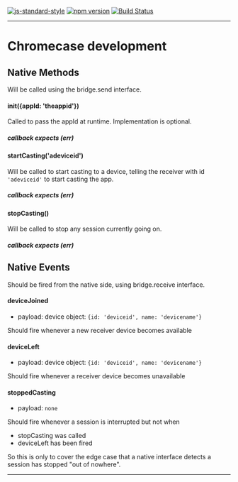[![js-standard-style](https://img.shields.io/badge/code%20style-standard-brightgreen.svg?style=flat)](https://github.com/feross/standard)
[![npm version](https://badge.fury.io/js/vigour-chromecast.svg)](https://badge.fury.io/js/vigour-chromecast)
[![Build Status](https://travis-ci.org/vigour-io/chromecast.svg?branch=develop)](https://travis-ci.org/vigour-io/chromecast)

___

# Chromecase development

## Native Methods
Will be called using the bridge.send interface.

#### init({appId: 'theappid'})
Called to pass the appId at runtime. Implementation is optional.

##### callback expects (err)

#### startCasting('adeviceid')
Will be called to start casting to a device, telling the receiver with id `'adeviceid'` to start casting the app.

##### callback expects (err)

#### stopCasting()

Will be called to stop any session currently going on.

##### callback expects (err)

## Native Events
Should be fired from the native side, using bridge.receive interface.

#### deviceJoined 
- payload: device object: `{id: 'deviceid', name: 'devicename'}`

Should fire whenever a new receiver device becomes available

#### deviceLeft
- payload: device object: `{id: 'deviceid', name: 'devicename'}`

Should fire whenever a receiver device becomes unavailable

#### stoppedCasting
- payload: `none`

Should fire whenever a session is interrupted but not when
- stopCasting was called
- deviceLeft has been fired

So this is only to cover the edge case that a native interface detects a session has  stopped "out of nowhere".

___
